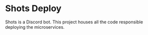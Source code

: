 # Shots Deploy

Shots is a Discord bot. This project houses all the code responsible deploying the microservices.
